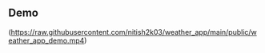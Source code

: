 ## Demo

(https://raw.githubusercontent.com/nitish2k03/weather_app/main/public/weather_app_demo.mp4)
